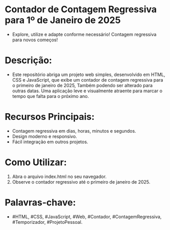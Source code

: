 # Contador de Contagem Regressiva para 1º de Janeiro de 2025
<ul>
<li>Explore, utilize e adapte conforme necessário! Contagem regressiva para novos começos!</li>
</ul>

<h1>Descrição:</h1>
<ul>
<li>
Este repositório abriga um projeto web simples, desenvolvido em HTML, CSS e JavaScript, que exibe um contador de contagem regressiva para o primeiro de janeiro de 2025, Também podendo ser alterado para outras datas. Uma aplicação leve e visualmente atraente para marcar o tempo que falta para o próximo ano.
</li>
</ul>

<h1>Recursos Principais:</h1>

<ul>
<li>Contagem regressiva em dias, horas, minutos e segundos.</li>
<li>Design moderno e responsivo.</li>
<li>Fácil integração em outros projetos.</li>
</ul>

<h1>Como Utilizar:</h1>

<ol>
<li>Abra o arquivo index.html no seu navegador.</li>
<li>Observe o contador regressivo até o primeiro de janeiro de 2025.</li>
</ol>




<h1>Palavras-chave:</h1>
<ul>
<li>#HTML, #CSS, #JavaScript, #Web, #Contador, #ContagemRegressiva, #Temporizador, #ProjetoPessoal.</li>
</ul>

